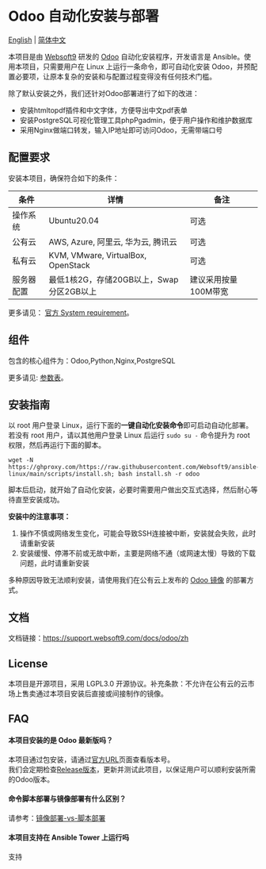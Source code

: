 
# Odoo 自动化安装与部署

[English](/README.md) | [简体中文](/README-zh.md)  

本项目是由 [Websoft9](https://www.websoft9.com) 研发的 [Odoo](https://www.odoo.com/) 自动化安装程序，开发语言是 Ansible。使用本项目，只需要用户在 Linux 上运行一条命令，即可自动化安装 Odoo，并预配置必要项，让原本复杂的安装和与配置过程变得没有任何技术门槛。

除了默认安装之外，我们还针对Odoo部署进行了如下的改进：

* 安装htmltopdf插件和中文字体，方便导出中文pdf表单
* 安装PostgreSQL可视化管理工具phpPgadmin，便于用户操作和维护数据库
* 采用Nginx做端口转发，输入IP地址即可访问Odoo，无需带端口号

## 配置要求

安装本项目，确保符合如下的条件：

| 条件       | 详情       | 备注  |
| ------------ | ------------ | ----- |
| 操作系统       | Ubuntu20.04|  可选  |
| 公有云| AWS, Azure, 阿里云, 华为云, 腾讯云 | 可选 |
| 私有云|  KVM, VMware, VirtualBox, OpenStack | 可选 |
| 服务器配置 | 最低1核2G，存储20GB以上，Swap分区2GB以上 |  建议采用按量100M带宽 |

更多请见： [官方 System requirement](https://www.odoo.com/forum/help-1/if-i-plan-for-100-users-what-are-some-suggestions-for-server-requirements-121217)。

## 组件

包含的核心组件为：Odoo,Python,Nginx,PostgreSQL  

更多请见: [参数表](/docs/zh/stack-components.md)。

## 安装指南

以 root 用户登录 Linux，运行下面的**一键自动化安装命令**即可启动自动化部署。若没有 root 用户，请以其他用户登录 Linux 后运行 `sudo su -` 命令提升为 root 权限，然后再运行下面的脚本。

```
wget -N https://ghproxy.com/https://raw.githubusercontent.com/Websoft9/ansible-linux/main/scripts/install.sh; bash install.sh -r odoo
```

脚本后启动，就开始了自动化安装，必要时需要用户做出交互式选择，然后耐心等待直至安装成功。

**安装中的注意事项：**  

1. 操作不慎或网络发生变化，可能会导致SSH连接被中断，安装就会失败，此时请重新安装
2. 安装缓慢、停滞不前或无故中断，主要是网络不通（或网速太慢）导致的下载问题，此时请重新安装

多种原因导致无法顺利安装，请使用我们在公有云上发布的 [Odoo 镜像](https://apps.websoft9.com/odoo) 的部署方式。


## 文档

文档链接：https://support.websoft9.com/docs/odoo/zh

## License

本项目是开源项目，采用 LGPL3.0 开源协议。补充条款：不允许在公有云的云市场上售卖通过本项目安装后直接或间接制作的镜像。

## FAQ

#### 本项目安装的是 Odoo 最新版吗？

本项目通过包安装，请通过[官方URL](https://nightly.odoo.com/)页面查看版本号。  
我们会定期检查[Release版本](https://github.com/Websoft9/ansible-odoo/releases)，更新并测试此项目，以保证用户可以顺利安装所需的Odoo版本。 
 
#### 命令脚本部署与镜像部署有什么区别？

请参考：[镜像部署-vs-脚本部署](https://support.websoft9.com/docs/faq/zh/bz-product.html#镜像部署-vs-脚本部署)

#### 本项目支持在 Ansible Tower 上运行吗
支持

